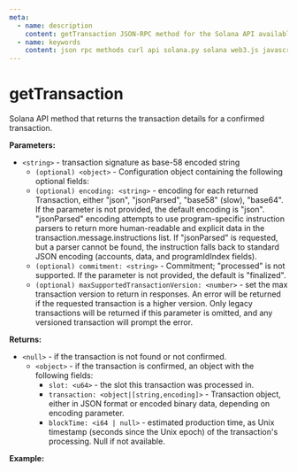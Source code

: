```yaml
---
meta:
  - name: description
    content: getTransaction JSON-RPC method for the Solana API available with examples in Solana web3.js, Solana.py, and cURL.
  - name: keywords
    content: json rpc methods curl api solana.py solana web3.js javascript python solana 
---
```


# getTransaction

Solana API method that returns the transaction details for a confirmed transaction. 

**Parameters:** 

* `<string>` - transaction signature as base-58 encoded string
  * `(optional) <object>` - Configuration object containing the following optional fields:
  * `(optional) encoding: <string>` - encoding for each returned Transaction, either "json", "jsonParsed", "base58" (slow), "base64". If the parameter is not provided, the default encoding is "json". "jsonParsed" encoding attempts to use program-specific instruction parsers to return more human-readable and explicit data in the transaction.message.instructions list. If "jsonParsed" is requested, but a parser cannot be found, the instruction falls back to standard JSON encoding (accounts, data, and programIdIndex fields).
  * `(optional) commitment: <string>` - Commitment; "processed" is not supported. If the parameter is not provided, the default is "finalized".
  * `(optional) maxSupportedTransactionVersion: <number>` - set the max transaction version to return in responses. An error will be returned if the requested transaction is a higher version. Only legacy transactions will be returned if this parameter is omitted, and any versioned transaction will prompt the error.

**Returns:** 

* `<null>` - if the transaction is not found or not confirmed.
  * `<object>` - if the transaction is confirmed, an object with the following fields:
    * `slot: <u64>` - the slot this transaction was processed in.
    * `transaction: <object|[string,encoding]>` - Transaction object, either in JSON format or encoded binary data, depending on encoding parameter.
    * `blockTime: <i64 | null>` - estimated production time, as Unix timestamp (seconds since the Unix epoch) of the transaction's processing. Null if not available.

 
**Example:**

<CodeSwitcher :languages="{js:'Solana web3.js', py:'Solana.py', cr:'cURL'}">
<template v-slot:js>

``` js
import { Connection } from "@solana/web3.js";

const nodeUrl = "CHAINSTACK_NODE_URL"
const connect = new Connection(nodeUrl);

(async () => {  
  console.log(await connect.getTransaction("2diYRKwieGhX4NECxXHXRMjE2Dnu7FBDiaQXtm5ZAhoJmPVfJ1VjeRnKeEuSvudN9vn7NvXReqQ7trUfzPSAAhSj"));
})();
```

</template>
<template v-slot:py>

``` py
from solana.rpc.api import Client

web3 = Client("CHAINSTACK_NODE_URL")

print(web3.get_transaction("2diYRKwieGhX4NECxXHXRMjE2Dnu7FBDiaQXtm5ZAhoJmPVfJ1VjeRnKeEuSvudN9vn7NvXReqQ7trUfzPSAAhSj"))
```

</template>
<template v-slot:cr>

``` sh
curl -X POST "CHAINSTACK_NODE_URL" \
  -H "Content-Type: application/json" \
  --data '{"jsonrpc":"2.0", "id":1, "method":"getTransaction", "params":["2diYRKwieGhX4NECxXHXRMjE2Dnu7FBDiaQXtm5ZAhoJmPVfJ1VjeRnKeEuSvudN9vn7NvXReqQ7trUfzPSAAhSj"]}'
```

</template>
</CodeSwitcher>